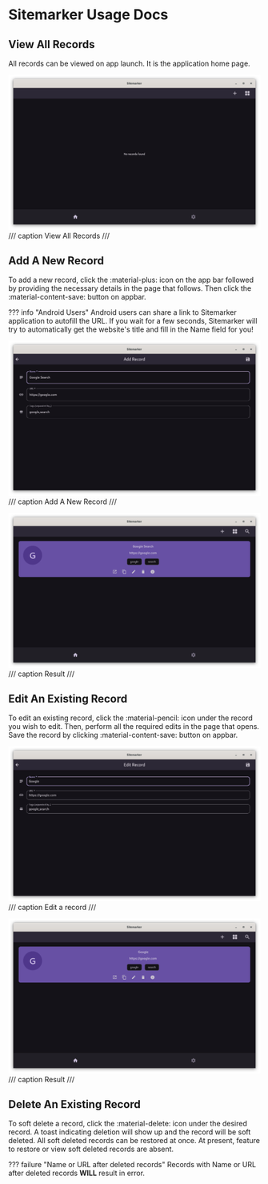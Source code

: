# Sitemarker Usage Docs

## View All Records

All records can be viewed on app launch. It is the application home page.

![View all records](../images/sitemarker-view-page.png)
/// caption
View All Records
///

## Add A New Record

To add a new record, click the :material-plus: icon on the app bar followed by providing the necessary details in the page that follows. Then click the :material-content-save: button on appbar.

??? info "Android Users"
    Android users can share a link to Sitemarker application to autofill the URL. If you wait for a few seconds, Sitemarker will try to automatically get the website's title and fill in the Name field for you!

![Add new record](../images/sitemarker-add-page.png)
/// caption
Add A New Record
///

![Result](../images/sitemarker-add-page-result.png)
/// caption
Result
///

## Edit An Existing Record

To edit an existing record, click the :material-pencil: icon under the record you wish to edit. Then, perform all the required edits in the page that opens. Save the record by clicking :material-content-save: button on appbar.

![Edit a record](../images/sitemarker-edit-page.png)
/// caption
Edit a record
///

![Result](../images/sitemarker-edit-page-result.png)
/// caption
Result
///

## Delete An Existing Record

To soft delete a record, click the :material-delete: icon under the desired record. A toast indicating deletion will show up and the record will be soft deleted. All soft deleted records can be restored at once. At present, feature to restore or view soft deleted records are absent.

??? failure "Name or URL after deleted records"
    Records with Name or URL after deleted records **WILL** result in error.


